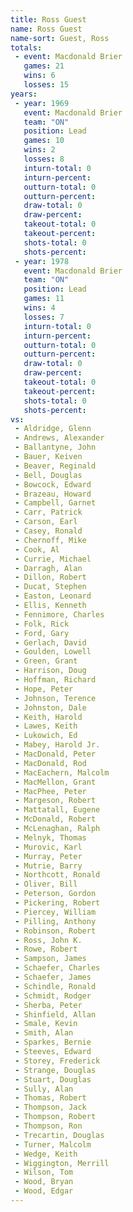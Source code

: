 ```yaml
---
title: Ross Guest
name: Ross Guest
name-sort: Guest, Ross
totals:
 - event: Macdonald Brier
   games: 21
   wins: 6
   losses: 15
years:
 - year: 1969
   event: Macdonald Brier
   team: "ON"
   position: Lead
   games: 10
   wins: 2
   losses: 8
   inturn-total: 0
   inturn-percent:
   outturn-total: 0
   outturn-percent:
   draw-total: 0
   draw-percent:
   takeout-total: 0
   takeout-percent:
   shots-total: 0
   shots-percent:
 - year: 1978
   event: Macdonald Brier
   team: "ON"
   position: Lead
   games: 11
   wins: 4
   losses: 7
   inturn-total: 0
   inturn-percent:
   outturn-total: 0
   outturn-percent:
   draw-total: 0
   draw-percent:
   takeout-total: 0
   takeout-percent:
   shots-total: 0
   shots-percent:
vs:
 - Aldridge, Glenn
 - Andrews, Alexander
 - Ballantyne, John
 - Bauer, Keiven
 - Beaver, Reginald
 - Bell, Douglas
 - Bowcock, Edward
 - Brazeau, Howard
 - Campbell, Garnet
 - Carr, Patrick
 - Carson, Earl
 - Casey, Ronald
 - Chernoff, Mike
 - Cook, Al
 - Currie, Michael
 - Darragh, Alan
 - Dillon, Robert
 - Ducat, Stephen
 - Easton, Leonard
 - Ellis, Kenneth
 - Fennimore, Charles
 - Folk, Rick
 - Ford, Gary
 - Gerlach, David
 - Goulden, Lowell
 - Green, Grant
 - Harrison, Doug
 - Hoffman, Richard
 - Hope, Peter
 - Johnson, Terence
 - Johnston, Dale
 - Keith, Harold
 - Lawes, Keith
 - Lukowich, Ed
 - Mabey, Harold Jr.
 - MacDonald, Peter
 - MacDonald, Rod
 - MacEachern, Malcolm
 - MacMellon, Grant
 - MacPhee, Peter
 - Margeson, Robert
 - Mattatall, Eugene
 - McDonald, Robert
 - McLenaghan, Ralph
 - Melnyk, Thomas
 - Murovic, Karl
 - Murray, Peter
 - Mutrie, Barry
 - Northcott, Ronald
 - Oliver, Bill
 - Peterson, Gordon
 - Pickering, Robert
 - Piercey, William
 - Pilling, Anthony
 - Robinson, Robert
 - Ross, John K.
 - Rowe, Robert
 - Sampson, James
 - Schaefer, Charles
 - Schaefer, James
 - Schindle, Ronald
 - Schmidt, Rodger
 - Sherba, Peter
 - Shinfield, Allan
 - Smale, Kevin
 - Smith, Alan
 - Sparkes, Bernie
 - Steeves, Edward
 - Storey, Frederick
 - Strange, Douglas
 - Stuart, Douglas
 - Sully, Alan
 - Thomas, Robert
 - Thompson, Jack
 - Thompson, Robert
 - Thompson, Ron
 - Trecartin, Douglas
 - Turner, Malcolm
 - Wedge, Keith
 - Wiggington, Merrill
 - Wilson, Tom
 - Wood, Bryan
 - Wood, Edgar
---
```


